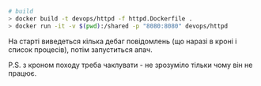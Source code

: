 ```bash
# build
> docker build -t devops/httpd -f httpd.Dockerfile .
> docker run -it -v $(pwd):/shared -p "8080:8080" devops/httpd
```

На старті виведеться кілька дебаг повідомлень  (що наразі в кроні і список процесів), потім запуститься апач.

P.S.
з кроном походу треба чаклувати - не зрозуміло тільки чому він не працює.
